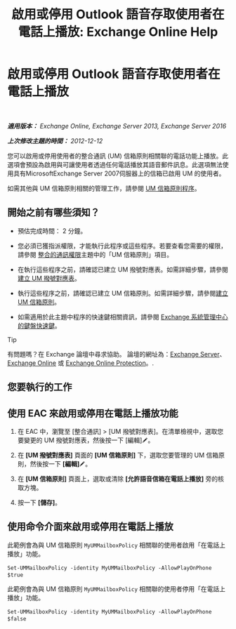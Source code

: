 ﻿---
title: '啟用或停用 Outlook 語音存取使用者在電話上播放: Exchange Online Help'
TOCTitle: 啟用或停用 Outlook 語音存取使用者在電話上播放
ms:assetid: d3281a97-6fc6-42a3-855f-1af1184a644a
ms:mtpsurl: https://technet.microsoft.com/zh-tw/library/Dd351161(v=EXCHG.150)
ms:contentKeyID: 52062414
ms.date: 05/23/2018
mtps_version: v=EXCHG.150
ms.translationtype: MT
---

# 啟用或停用 Outlook 語音存取使用者在電話上播放

 

_**適用版本：** Exchange Online, Exchange Server 2013, Exchange Server 2016_

_**上次修改主題的時間：** 2012-12-12_

您可以啟用或停用使用者的整合通訊 (UM) 信箱原則相關聯的電話功能上播放。此選項會預設為啟用與可讓使用者透過任何電話播放其語音郵件訊息。此選項無法使用具有MicrosoftExchange Server 2007伺服器上的信箱已啟用 UM 的使用者。

如需其他與 UM 信箱原則相關的管理工作，請參閱 [UM 信箱原則程序](um-mailbox-policy-procedures-exchange-2013-help.md)。

## 開始之前有哪些須知？

  - 預估完成時間： 2 分鐘。

  - 您必須已獲指派權限，才能執行此程序或這些程序。若要查看您需要的權限，請參閱 [整合的通訊權限](unified-messaging-permissions-exchange-2013-help.md)主題中的「UM 信箱原則」項目。

  - 在執行這些程序之前，請確認已建立 UM 撥號對應表。如需詳細步驟，請參閱[建立 UM 撥號對應表](create-a-um-dial-plan-exchange-2013-help.md)。

  - 執行這些程序之前，請確認已建立 UM 信箱原則。如需詳細步驟，請參閱[建立 UM 信箱原則](create-a-um-mailbox-policy-exchange-2013-help.md)。

  - 如需適用於此主題中程序的快速鍵相關資訊，請參閱 [Exchange 系統管理中心的鍵盤快速鍵](keyboard-shortcuts-in-the-exchange-admin-center-exchange-online-protection-help.md)。


> [!TIP]  
> 有問題嗎？在 Exchange 論壇中尋求協助。 論壇的網址為：<a href="https://go.microsoft.com/fwlink/p/?linkid=60612">Exchange Server</a>、 <a href="https://go.microsoft.com/fwlink/p/?linkid=267542">Exchange Online</a> 或 <a href="https://go.microsoft.com/fwlink/p/?linkid=285351">Exchange Online Protection</a>。.




## 您要執行的工作

## 使用 EAC 來啟用或停用在電話上播放功能

1.  在 EAC 中，瀏覽至 \[整合通訊\] \> \[UM 撥號對應表\]。在清單檢視中，選取您要變更的 UM 撥號對應表，然後按一下 \[編輯\]![編輯圖示](images/JJ218640.6f53ccb2-1f13-4c02-bea0-30690e6ea71d(EXCHG.150).gif "編輯圖示")。

2.  在 **\[UM 撥號對應表\]** 頁面的 **\[UM 信箱原則\]** 下，選取您要管理的 UM 信箱原則，然後按一下 **\[編輯\]**![編輯圖示](images/JJ218640.6f53ccb2-1f13-4c02-bea0-30690e6ea71d(EXCHG.150).gif "編輯圖示")。

3.  在 **\[UM 信箱原則\]** 頁面上，選取或清除 **\[允許語音信箱在電話上播放\]** 旁的核取方塊。

4.  按一下 **\[儲存\]**。

## 使用命令介面來啟用或停用在電話上播放

此範例會為與 UM 信箱原則 `MyUMMailboxPolicy` 相關聯的使用者啟用「在電話上播放」功能。

    Set-UMMailboxPolicy -identity MyUMMailboxPolicy -AllowPlayOnPhone $true

此範例會為與 UM 信箱原則 `MyUMMailboxPolicy` 相關聯的使用者停用「在電話上播放」功能。

    Set-UMMailboxPolicy -identity MyUMMailboxPolicy -AllowPlayOnPhone $false

